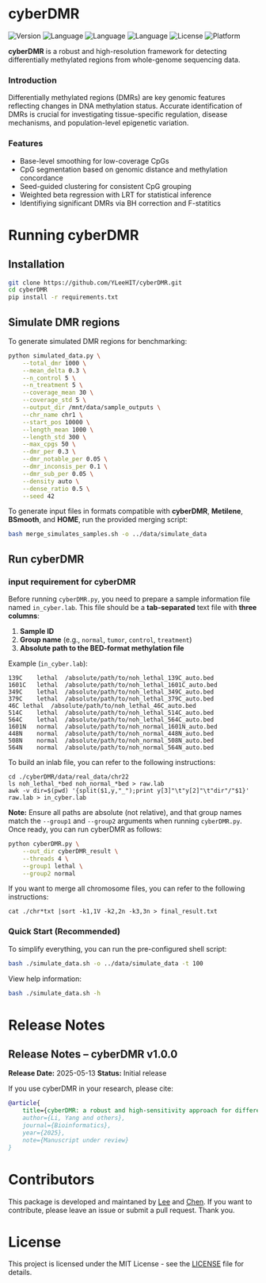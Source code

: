 # cyberDMR

![Version](https://img.shields.io/badge/version-1.0.0-blue)
![Language](https://img.shields.io/badge/language-python-blue)
![Language](https://img.shields.io/badge/language-shell-4EAA25)
![Language](https://img.shields.io/badge/language-R-blue)
![License](https://img.shields.io/badge/license-MIT-green)
![Platform](https://img.shields.io/badge/platform-linux%20|%20macOS-brightgreen)

**cyberDMR** is a robust and high-resolution framework for detecting differentially methylated regions from whole-genome sequencing data.

### Introduction
Differentially methylated regions (DMRs) are key genomic features reflecting changes in DNA methylation status. Accurate identification of DMRs is crucial for investigating tissue-specific regulation, disease mechanisms, and population-level epigenetic variation.

### Features
- Base-level smoothing for low-coverage CpGs
- CpG segmentation based on genomic distance and methylation concordance
- Seed-guided clustering for consistent CpG grouping
- Weighted beta regression with LRT for statistical inference
- Identifiying significant DMRs via BH correction and F-statitics

# Running cyberDMR

## Installation
```bash
git clone https://github.com/YLeeHIT/cyberDMR.git
cd cyberDMR
pip install -r requirements.txt
```

## Simulate DMR regions
To generate simulated DMR regions for benchmarking:

```bash
python simulated_data.py \
    --total_dmr 1000 \
    --mean_delta 0.3 \
    --n_control 5 \
    --n_treatment 5 \
    --coverage_mean 30 \
    --coverage_std 5 \
    --output_dir /mnt/data/sample_outputs \
    --chr_name chr1 \
    --start_pos 10000 \
    --length_mean 1000 \
    --length_std 300 \
    --max_cpgs 50 \
    --dmr_per 0.3 \
    --dmr_notable_per 0.05 \
    --dmr_inconsis_per 0.1 \
    --dmr_sub_per 0.05 \
    --density auto \
    --dense_ratio 0.5 \
    --seed 42
```

To generate input files in formats compatible with **cyberDMR**, **Metilene**, **BSmooth**, and **HOME**, run the provided merging script:

```bash
bash merge_simulates_samples.sh -o ../data/simulate_data
```

## Run cyberDMR
### input requirement for cyberDMR

Before running `cyberDMR.py`, you need to prepare a sample information file named `in_cyber.lab`.
This file should be a **tab-separated** text file with **three columns**:
1. **Sample ID**
2. **Group name** (e.g., `normal`, `tumor`, `control`, `treatment`)
3. **Absolute path to the BED-format methylation file**

Example (`in_cyber.lab`):
```
139C    lethal  /absolute/path/to/noh_lethal_139C_auto.bed
1601C   lethal  /absolute/path/to/noh_lethal_1601C_auto.bed
349C    lethal  /absolute/path/to/noh_lethal_349C_auto.bed
379C    lethal  /absolute/path/to/noh_lethal_379C_auto.bed
46C lethal  /absolute/path/to/noh_lethal_46C_auto.bed
514C    lethal  /absolute/path/to/noh_lethal_514C_auto.bed
564C    lethal  /absolute/path/to/noh_lethal_564C_auto.bed
1601N   normal  /absolute/path/to/noh_normal_1601N_auto.bed
448N    normal  /absolute/path/to/noh_normal_448N_auto.bed
508N    normal  /absolute/path/to/noh_normal_508N_auto.bed
564N    normal  /absolute/path/to/noh_normal_564N_auto.bed
```

To build an inlab file, you can refer to the following instructions:
```
cd ./cyberDMR/data/real_data/chr22
ls noh_lethal_*bed noh_normal_*bed > raw.lab
awk -v dir=$(pwd) '{split($1,y,"_");print y[3]"\t"y[2]"\t"dir"/"$1}' raw.lab > in_cyber.lab
```

**Note:** Ensure all paths are absolute (not relative), and that group names match the `--group1` and `--group2` arguments when running `cyberDMR.py`.
Once ready, you can run cyberDMR as follows:
```bash
python cyberDMR.py \
    --out_dir cyberDMR_result \
    --threads 4 \
    --group1 lethal \
    --group2 normal
```

If you want to merge all chromosome files, you can refer to the following instructions:
```
cat ./chr*txt |sort -k1,1V -k2,2n -k3,3n > final_result.txt 
```

### Quick Start (Recommended)

To simplify everything, you can run the pre-configured shell script:

```bash
bash ./simulate_data.sh -o ../data/simulate_data -t 100
```

View help information:
```bash
bash ./simulate_data.sh -h
```

# Release Notes

## Release Notes – cyberDMR v1.0.0

**Release Date:** 2025-05-13
**Status:** Initial release

If you use cyberDMR in your research, please cite:

```bibtex
@article{
    title={cyberDMR: a robust and high-sensitivity approach for differentially methylated regions detection},
    author={Li, Yang and others},
    journal={Bioinformatics},
    year={2025},
    note={Manuscript under review}
}
```

# Contributors

This package is developed and maintaned by [Lee](https://github.com/YLeeHIT) and [Chen](https://github.com/chong-hun). If you want to contribute, please leave an issue or submit a pull request. Thank you.

# License

This project is licensed under the MIT License - see the [LICENSE](LICENSE) file for details.
